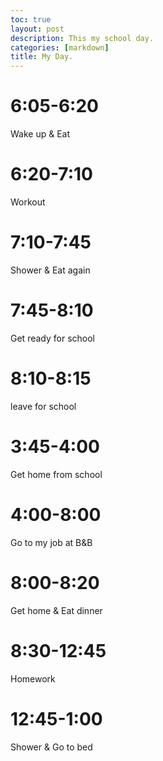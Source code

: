 ```yaml
---
toc: true
layout: post
description: This my school day.
categories: [markdown]
title: My Day.
---
```


# 6:05-6:20
Wake up & Eat
# 6:20-7:10
Workout
# 7:10-7:45
Shower & Eat again
# 7:45-8:10
Get ready for school
# 8:10-8:15
leave for school
# 3:45-4:00
Get home from school
# 4:00-8:00
Go to my job at B&B
# 8:00-8:20
Get home & Eat dinner
# 8:30-12:45
Homework
# 12:45-1:00
Shower & Go to bed
